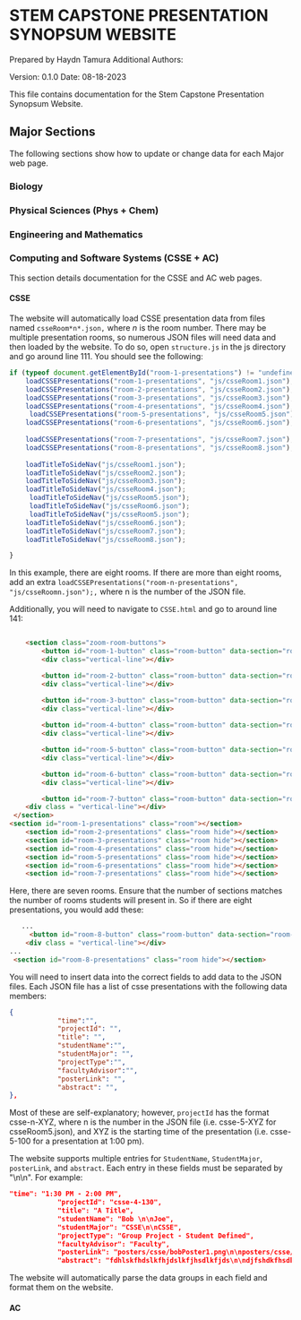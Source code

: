 # STEM CAPSTONE PRESENTATION SYNOPSUM WEBSITE
Prepared by Haydn Tamura
Additional Authors:

Version: 0.1.0
Date: 08-18-2023

This file contains documentation for the Stem Capstone Presentation Synopsum Website. 
 
## Major Sections
The following sections show how to update or change data for each Major web page.
### Biology
### Physical Sciences (Phys + Chem)
### Engineering and Mathematics
### Computing and Software Systems (CSSE + AC)
This section details documentation for the CSSE and AC web pages.
#### CSSE
The website will automatically load CSSE presentation data from files named `csseRoom*n*.json,` where *n* is the room number. There may be multiple presentation rooms, so numerous JSON files will need data and then loaded by the website.
To do so, open `structure.js` in the js directory and go around line 111. You should see the following:
```JavaScript
if (typeof document.getElementById("room-1-presentations") != "undefined") {
    loadCSSEPresentations("room-1-presentations", "js/csseRoom1.json");
    loadCSSEPresentations("room-2-presentations", "js/csseRoom2.json");
    loadCSSEPresentations("room-3-presentations", "js/csseRoom3.json");
    loadCSSEPresentations("room-4-presentations", "js/csseRoom4.json");
     loadCSSEPresentations("room-5-presentations", "js/csseRoom5.json");
    loadCSSEPresentations("room-6-presentations", "js/csseRoom6.json");
    
    loadCSSEPresentations("room-7-presentations", "js/csseRoom7.json"); 
    loadCSSEPresentations("room-8-presentations", "js/csseRoom8.json"); 
    
    loadTitleToSideNav("js/csseRoom1.json");
    loadTitleToSideNav("js/csseRoom2.json");
    loadTitleToSideNav("js/csseRoom3.json");
    loadTitleToSideNav("js/csseRoom4.json");
     loadTitleToSideNav("js/csseRoom5.json");
     loadTitleToSideNav("js/csseRoom6.json");
     loadTitleToSideNav("js/csseRoom5.json");
    loadTitleToSideNav("js/csseRoom6.json");
    loadTitleToSideNav("js/csseRoom7.json"); 
    loadTitleToSideNav("js/csseRoom8.json"); 

}
```
In this example, there are eight rooms. If there are more than eight rooms, add an extra `loadCSSEPresentations("room-n-presentations", "js/csseRoomn.json");,` where n is the number of the JSON file.

Additionally, you will need to navigate to `CSSE.html` and go to around line 141:
```HTML

    <section class="zoom-room-buttons">
        <button id="room-1-button" class="room-button" data-section="room-1-presentations" type="button">UW1 110</button>
        <div class="vertical-line"></div>

        <button id="room-2-button" class="room-button" data-section="room-2-presentations" type="button">UW1 120</button>
        <div class="vertical-line"></div>

        <button id="room-3-button" class="room-button" data-section="room-3-presentations" type="button">UW1 121</button>
        <div class="vertical-line"></div>
        
        <button id="room-4-button" class="room-button" data-section="room-4-presentations" type="button">UW1 202</button>
        <div class="vertical-line"></div>

        <button id="room-5-button" class="room-button" data-section="room-5-presentations" type="button">UW1 210</button>
        <div class="vertical-line"></div>

        <button id="room-6-button" class="room-button" data-section="room-6-presentations" type="button">UW1 220</button>
        <div class="vertical-line"></div>

        <button id="room-7-button" class="room-button" data-section="room-7-presentations" type="button">UW1 221</button>
    <div class = "vertical-line"></div>    
 </section>
<section id="room-1-presentations" class="room"></section>
    <section id="room-2-presentations" class="room hide"></section>
    <section id="room-3-presentations" class="room hide"></section>
    <section id="room-4-presentations" class="room hide"></section>
    <section id="room-5-presentations" class="room hide"></section>
    <section id="room-6-presentations" class="room hide"></section>
    <section id="room-7-presentations" class="room hide"></section>
```
Here, there are seven rooms. Ensure that the number of sections matches the number of rooms students will present in. So if there are eight presentations, you would add these:
```HTML
   ...
     <button id="room-8-button" class="room-button" data-section="room-8-presentations" type="button">UW1 PUT ROOM NUMBER HERE</button>
    <div class = "vertical-line"></div>
...    
 <section id="room-8-presentations" class="room hide"></section>
```

You will need to insert data into the correct fields to add data to the JSON files. Each JSON file has a list of csse presentations with the following data members:
```JSON
{
            "time":"",
            "projectId": "",
            "title": "",
            "studentName":"", 
            "studentMajor": "",
            "projectType":"",
            "facultyAdvisor":"", 
            "posterLink": "",
            "abstract": "",
},
```
Most of these are self-explanatory; however, `projectId` has the format csse-n-XYZ, where n is the number in the JSON file (i.e. csse-5-XYZ for csseRoom5.json), and XYZ is the starting time of the presentation (i.e. csse-5-100 for a presentation at 1:00 pm).

The website supports multiple entries for `StudentName`, `StudentMajor`, `posterLink`, and `abstract`. Each entry in these fields must be separated by "\n\n". For example:
```JSON
"time": "1:30 PM - 2:00 PM",
            "projectId": "csse-4-130",
            "title": "A Title",
            "studentName": "Bob \n\nJoe",
            "studentMajor": "CSSE\n\nCSSE",
            "projectType": "Group Project - Student Defined",
            "facultyAdvisor": "Faculty",
            "posterLink": "posters/csse/bobPoster1.png\n\nposters/csse/joePoster2.png",
            "abstract": "fdhlskfhdslkfhjdslkfjhsdlkfjds\n\ndjfshdkfhsdkfhdskfhsdkjfh"

```
The website will automatically parse the data groups in each field and format them on the website.

#### AC
